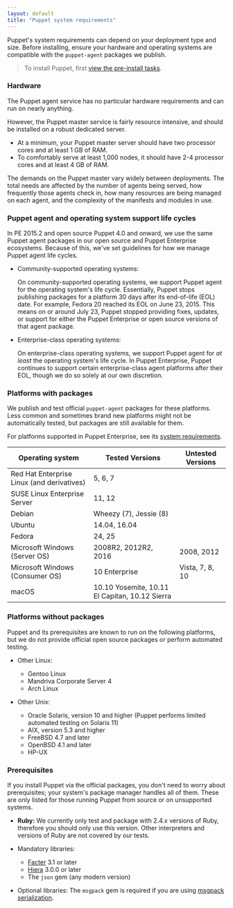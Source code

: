 ```yaml
---
layout: default
title: "Puppet system requirements"
---
```


Puppet's system requirements can depend on your deployment type and size. Before installing, ensure your hardware and operating systems are compatible with the `puppet-agent` packages we publish.

> To install Puppet, first [view the pre-install tasks](./install_pre.html).

### Hardware

The Puppet agent service has no particular hardware requirements and can run on nearly anything.

However, the Puppet master service is fairly resource intensive, and should be installed on a robust dedicated server.

* At a minimum, your Puppet master server should have two processor cores and at least 1 GB of RAM.
* To comfortably serve at least 1,000 nodes, it should have 2-4 processor cores and at least 4 GB of RAM.

The demands on the Puppet master vary widely between deployments. The total needs are affected by the number of agents being served, how frequently those agents check in, how many resources are being managed on each agent, and the complexity of the manifests and modules in use.

### Puppet agent and operating system support life cycles

In PE 2015.2 and open source Puppet 4.0 and onward, we use the same Puppet agent packages in our open source and Puppet Enterprise ecosystems. Because of this, we've set guidelines for how we manage Puppet agent life cycles.

* Community-supported operating systems:

  On community-supported operating systems, we support Puppet agent for the operating system's life cycle. Essentially, Puppet stops publishing packages for a platform 30 days after its end-of-life (EOL) date. For example, Fedora 20 reached its EOL on June 23, 2015. This means on or around July 23, Puppet stopped providing fixes, updates, or support for either the Puppet Enterprise or open source versions of that agent package.

* Enterprise-class operating systems:

  On enterprise-class operating systems, we support Puppet agent for _at least_ the operating system's life cycle. In Puppet Enterprise, Puppet continues to support certain enterprise-class agent platforms after their EOL, though we do so solely at our own discretion.

### Platforms with packages

We publish and test official `puppet-agent` packages for these platforms. Less common and sometimes brand new platforms might not be automatically tested, but packages are still available for them.

For platforms supported in Puppet Enterprise, see its [system requirements]({{pe}}/sys_req_os.html).

| Operating system                           | Tested Versions                                | Untested Versions       |
|--------------------------------------------|------------------------------------------------|-------------------------|
| Red Hat Enterprise Linux (and derivatives) | 5, 6, 7                                        |                         |
| SUSE Linux Enterprise Server               | 11, 12                                         |                         |
| Debian                                     | Wheezy (7), Jessie (8)                         |                         |
| Ubuntu                                     | 14.04, 16.04                                   |                         |
| Fedora                                     | 24, 25                                         |                         |
| Microsoft Windows (Server OS)              | 2008R2, 2012R2, 2016                           | 2008, 2012              |
| Microsoft Windows (Consumer OS)            | 10 Enterprise                                  | Vista, 7, 8, 10         |
| macOS                                      | 10.10 Yosemite, 10.11 El Capitan, 10.12 Sierra |                         |

### Platforms without packages

Puppet and its prerequisites are known to run on the following platforms, but we do not provide official open source packages or perform automated testing.

* Other Linux:
  * Gentoo Linux
  * Mandriva Corporate Server 4
  * Arch Linux

* Other Unix:
  * Oracle Solaris, version 10 and higher (Puppet performs limited automated testing on Solaris 11)
  * AIX, version 5.3 and higher
  * FreeBSD 4.7 and later
  * OpenBSD 4.1 and later
  * HP-UX

### Prerequisites

If you install Puppet via the official packages, you don't need to worry about prerequisites; your system's package manager handles all of them. These are only listed for those running Puppet from source or on unsupported systems.

* **Ruby:** We currently only test and package with 2.4.x versions of Ruby, therefore you should only use this version. Other interpreters and versions of Ruby are not covered by our tests.

* Mandatory libraries:

  * [Facter]({{facter}}/) 3.1 or later
  * [Hiera]({{hiera}}/) 3.0.0 or later
  * The `json` gem (any modern version)

* Optional libraries: The `msgpack` gem is required if you are using [msgpack serialization](./experiments_msgpack.html).
